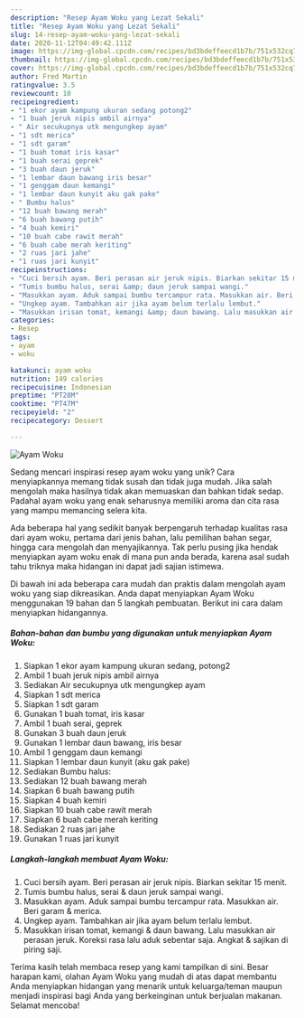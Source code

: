 ```yaml
---
description: "Resep Ayam Woku yang Lezat Sekali"
title: "Resep Ayam Woku yang Lezat Sekali"
slug: 14-resep-ayam-woku-yang-lezat-sekali
date: 2020-11-12T04:49:42.111Z
image: https://img-global.cpcdn.com/recipes/bd3bdeffeecd1b7b/751x532cq70/ayam-woku-foto-resep-utama.jpg
thumbnail: https://img-global.cpcdn.com/recipes/bd3bdeffeecd1b7b/751x532cq70/ayam-woku-foto-resep-utama.jpg
cover: https://img-global.cpcdn.com/recipes/bd3bdeffeecd1b7b/751x532cq70/ayam-woku-foto-resep-utama.jpg
author: Fred Martin
ratingvalue: 3.5
reviewcount: 10
recipeingredient:
- "1 ekor ayam kampung ukuran sedang potong2"
- "1 buah jeruk nipis ambil airnya"
- " Air secukupnya utk mengungkep ayam"
- "1 sdt merica"
- "1 sdt garam"
- "1 buah tomat iris kasar"
- "1 buah serai geprek"
- "3 buah daun jeruk"
- "1 lembar daun bawang iris besar"
- "1 genggam daun kemangi"
- "1 lembar daun kunyit aku gak pake"
- " Bumbu halus"
- "12 buah bawang merah"
- "6 buah bawang putih"
- "4 buah kemiri"
- "10 buah cabe rawit merah"
- "6 buah cabe merah keriting"
- "2 ruas jari jahe"
- "1 ruas jari kunyit"
recipeinstructions:
- "Cuci bersih ayam. Beri perasan air jeruk nipis. Biarkan sekitar 15 menit."
- "Tumis bumbu halus, serai &amp; daun jeruk sampai wangi."
- "Masukkan ayam. Aduk sampai bumbu tercampur rata. Masukkan air. Beri garam &amp; merica."
- "Ungkep ayam. Tambahkan air jika ayam belum terlalu lembut."
- "Masukkan irisan tomat, kemangi &amp; daun bawang. Lalu masukkan air perasan jeruk. Koreksi rasa lalu aduk sebentar saja. Angkat &amp; sajikan di piring saji."
categories:
- Resep
tags:
- ayam
- woku

katakunci: ayam woku 
nutrition: 149 calories
recipecuisine: Indonesian
preptime: "PT28M"
cooktime: "PT47M"
recipeyield: "2"
recipecategory: Dessert

---
```



![Ayam Woku](https://img-global.cpcdn.com/recipes/bd3bdeffeecd1b7b/751x532cq70/ayam-woku-foto-resep-utama.jpg)

Sedang mencari inspirasi resep ayam woku yang unik? Cara menyiapkannya memang tidak susah dan tidak juga mudah. Jika salah mengolah maka hasilnya tidak akan memuaskan dan bahkan tidak sedap. Padahal ayam woku yang enak seharusnya memiliki aroma dan cita rasa yang mampu memancing selera kita.

Ada beberapa hal yang sedikit banyak berpengaruh terhadap kualitas rasa dari ayam woku, pertama dari jenis bahan, lalu pemilihan bahan segar, hingga cara mengolah dan menyajikannya. Tak perlu pusing jika hendak menyiapkan ayam woku enak di mana pun anda berada, karena asal sudah tahu triknya maka hidangan ini dapat jadi sajian istimewa.




Di bawah ini ada beberapa cara mudah dan praktis dalam mengolah ayam woku yang siap dikreasikan. Anda dapat menyiapkan Ayam Woku menggunakan 19 bahan dan 5 langkah pembuatan. Berikut ini cara dalam menyiapkan hidangannya.

<!--inarticleads1-->

##### Bahan-bahan dan bumbu yang digunakan untuk menyiapkan Ayam Woku:

1. Siapkan 1 ekor ayam kampung ukuran sedang, potong2
1. Ambil 1 buah jeruk nipis ambil airnya
1. Sediakan  Air secukupnya utk mengungkep ayam
1. Siapkan 1 sdt merica
1. Siapkan 1 sdt garam
1. Gunakan 1 buah tomat, iris kasar
1. Ambil 1 buah serai, geprek
1. Gunakan 3 buah daun jeruk
1. Gunakan 1 lembar daun bawang, iris besar
1. Ambil 1 genggam daun kemangi
1. Siapkan 1 lembar daun kunyit (aku gak pake)
1. Sediakan  Bumbu halus:
1. Sediakan 12 buah bawang merah
1. Siapkan 6 buah bawang putih
1. Siapkan 4 buah kemiri
1. Siapkan 10 buah cabe rawit merah
1. Siapkan 6 buah cabe merah keriting
1. Sediakan 2 ruas jari jahe
1. Gunakan 1 ruas jari kunyit




<!--inarticleads2-->

##### Langkah-langkah membuat Ayam Woku:

1. Cuci bersih ayam. Beri perasan air jeruk nipis. Biarkan sekitar 15 menit.
1. Tumis bumbu halus, serai &amp; daun jeruk sampai wangi.
1. Masukkan ayam. Aduk sampai bumbu tercampur rata. Masukkan air. Beri garam &amp; merica.
1. Ungkep ayam. Tambahkan air jika ayam belum terlalu lembut.
1. Masukkan irisan tomat, kemangi &amp; daun bawang. Lalu masukkan air perasan jeruk. Koreksi rasa lalu aduk sebentar saja. Angkat &amp; sajikan di piring saji.




Terima kasih telah membaca resep yang kami tampilkan di sini. Besar harapan kami, olahan Ayam Woku yang mudah di atas dapat membantu Anda menyiapkan hidangan yang menarik untuk keluarga/teman maupun menjadi inspirasi bagi Anda yang berkeinginan untuk berjualan makanan. Selamat mencoba!
